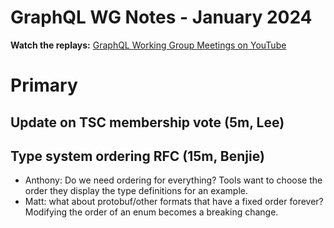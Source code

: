 # GraphQL WG Notes - January 2024

**Watch the replays:**
[GraphQL Working Group Meetings on YouTube](https://www.youtube.com/playlist?list=PLP1igyLx8foH30_sDnEZnxV_8pYW3SDtb)

# Primary

## Update on TSC membership vote (5m, Lee)

## Type system ordering RFC (15m, Benjie)

- Anthony: Do we need ordering for everything? Tools want to choose the order
  they display the type definitions for an example.
- Matt: what about protobuf/other formats that have a fixed order forever?
  Modifying the order of an enum becomes a breaking change.
